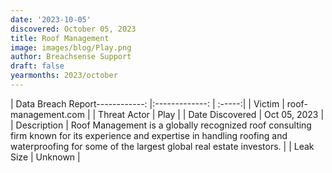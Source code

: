 ```yaml
---
date: '2023-10-05'
discovered: October 05, 2023
title: Roof Management
image: images/blog/Play.png
author: Breachsense Support
draft: false
yearmonths: 2023/october
---
```


| Data Breach Report------------:     |:-------------:    | :-----:|
| Victim      | roof-management.com      | 
| Threat Actor      | Play      | 
| Date Discovered      | Oct 05, 2023      | 
| Description      | Roof Management is a globally recognized roof consulting firm known for its experience and expertise in handling roofing and waterproofing for some of the largest global real estate investors.      | 
| Leak Size      | Unknown      | 

